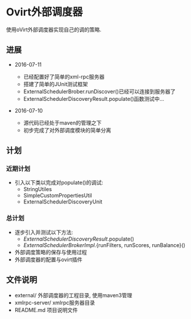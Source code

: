 # Ovirt外部调度器

使用oVirt外部调度器实现自己的调的策略.

## 进展

- 2016-07-11
    - 已经配置好了简单的xml-rpc服务器 
    - 搭建了简单的JUnit测试框架
    - ExternalSchedulerBrober.runDiscover()已经可以连接到服务器了
    - ExternalSchedulerDiscoveryResult.populate()函数测试中...

- 2016-07-10
    - 源代码已经处于maven的管理之下
    - 初步完成了对外部调度模块的简单分离

## 计划

### 近期计划

- 引入以下类以完成对populate()的调试:
    - StringUtiles
    - SimpleCustomPropertiesUtil
    - ExternalSchedulerDiscoveryUnit

### 总计划

- 逐步引入并测试以下方法:
    - *ExternalSchedulerDiscoveryResult*.populate()
    - *ExternalSchedulerBrokerImpl*.{runFilters, runScores, runBalance}()
- 外部调度策略的保存与使用过程
- 外部调度器的配置与ovirt插件

## 文件说明

- external/ 外部调度器的工程目录, 使用maven3管理
- xmlrpc-server/ xmlrpc服务器目录
- README.md 项目说明文件
